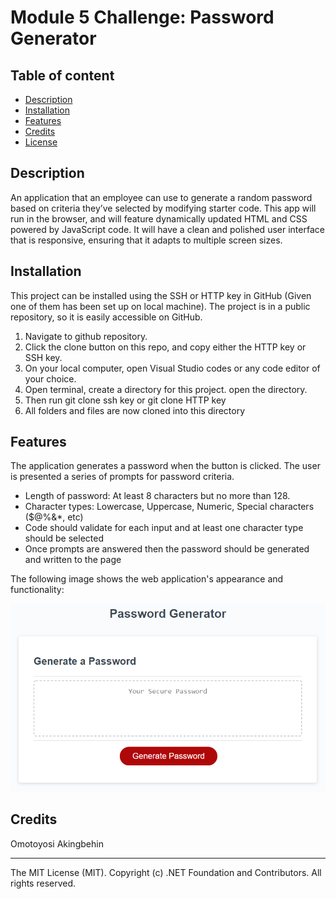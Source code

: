 # Module 5 Challenge: Password Generator



## Table of content 

* [Description](#Description)
* [Installation](#installation)
* [Features](#features)
* [Credits](#credits)
* [License](#license)

## Description 
An application that an employee can use to generate a random password based on criteria they’ve selected by modifying starter code. This app will run in the browser, and will feature dynamically updated HTML and CSS powered by JavaScript code. It will have a clean and polished user interface that is responsive, ensuring that it adapts to multiple screen sizes.


## Installation
This project can be installed using the SSH or HTTP key in GitHub (Given one of them has been set up on local machine). The project is in a public repository, so it is easily accessible on GitHub.
1. Navigate to github repository. 
2. Click the clone button on this repo, and copy either the HTTP key or SSH key. 
3. On your local computer, open Visual Studio codes or any code editor of your choice. 
4. Open terminal, create a directory for this project. open the directory. 
5. Then run git clone ssh key or git clone HTTP key
6. All folders and files are now cloned into this directory

## Features

The application generates a password when the button is clicked. The user is presented a series of prompts for password criteria.
- Length of password: At least 8 characters but no more than 128.
- Character types: Lowercase, Uppercase, Numeric, Special characters ($@%&*, etc)
- Code should validate for each input and at least one character type should be selected
- Once prompts are answered then the password should be generated and written to the page

The following image shows the web application's appearance and functionality:

![password generator demo](./assets/05-javascript-challenge-demo.png)



## Credits

Omotoyosi Akingbehin

---
The MIT License (MIT). Copyright (c) .NET Foundation and Contributors. All rights reserved.

